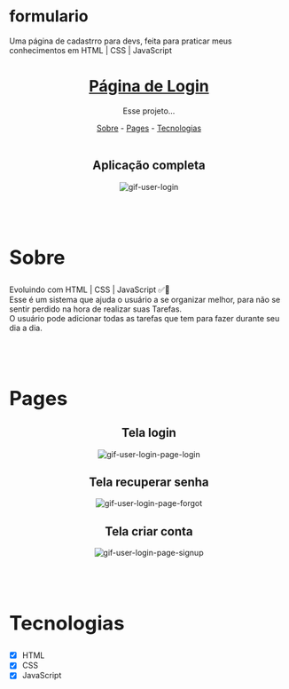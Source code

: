 # formulario
 Uma página de cadastrro para devs, feita para praticar meus conhecimentos em HTML | CSS | JavaScript








<h1 align="center"><a href="https://hiagosilvaanjos.github.io/user-login" target="_blank"><strong>Página de Login</strong></a></h1>

<p align="center">Esse projeto...</p>

<div align="center">
<a href="#sobre">Sobre</a> -
<a href="#pages">Pages</a> -
<a href="#tec">Tecnologias</a>
</div>

<br>

<div align="center"> 

<div class="page-login">

<h2>Aplicação completa</h2>

![gif-user-login](https://user-images.githubusercontent.com/91165415/156467354-88d016e3-9a82-4268-91bd-03e6c7c1d5d7.gif)

</div>


</div> 

<br>
<br>

<h2 id="sobre" style="font-size: 35px">Sobre</h2>

<div>
<p>
    Evoluindo com HTML | CSS | JavaScript ✅🚀 <br>
    Esse é um sistema que ajuda o usuário a se organizar melhor, para não se sentir perdido na hora de realizar suas Tarefas. <br>
    O usuário pode adicionar todas as tarefas que tem para fazer durante seu dia a dia.
</p>
</div>

<br>
<br>

<h2 id="pages" style="font-size: 35px">Pages</h2>

<div align="center">

<h2>Tela login</h2>

![gif-user-login-page-login](https://user-images.githubusercontent.com/91165415/156818877-039e3c18-b666-4dab-b01f-69e555981467.gif)

</div>

<div align="center">

<h2>Tela recuperar senha</h2>

![gif-user-login-page-forgot](https://user-images.githubusercontent.com/91165415/156818901-65616300-b4ad-42b8-885b-718651ef2ca9.gif)

</div>

<div align="center">

<h2>Tela criar conta</h2>

![gif-user-login-page-signup](https://user-images.githubusercontent.com/91165415/156818914-2f1f2190-161d-420f-bef7-af5d10834c2e.gif)

</div>

<br>
<br>

<h2 id="tec" style="font-size: 35px">Tecnologias</h2>

- [x] HTML
- [x] CSS
- [x] JavaScript